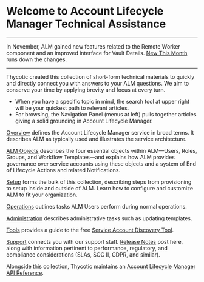 ﻿[title]: # (ALM Technicals Collection)
[tags]: # (Account Lifecycle Manager,ALM,Active Directory,)
[priority]: # (1)

# Welcome to Account Lifecycle Manager Technical Assistance

---

In November, ALM gained new features related to the Remote Worker component and an improved interface for Vault Details. [New This Month](support/new-this-month.md) runs down the changes.

---

Thycotic created this collection of short-form technical materials to quickly and directly connect you with answers to your ALM questions. We aim to conserve your time by applying brevity and focus at every turn.

* When you have a specific topic in mind, the search tool at upper right will be your quickest path to relevant articles.
* For browsing, the Navigation Panel (menus at left) pulls together articles giving a solid grounding in Account Lifecycle Manager.

[Overview](alm-overview/) defines the Account Lifecycle Manager service in broad terms. It describes ALM as typically used and illustrates the service architecture.

[ALM Objects](alm-objects/) describes the four essential objects within ALM—Users, Roles, Groups, and Workflow Templates—and explains how ALM provides governance over service accounts using these objects and a system of End of Lifecycle Actions and related Notifications.

[Setup](get-started/) forms the bulk of this collection, describing steps from provisioning to setup inside and outside of ALM. Learn how to configure and customize ALM to fit your organization.

[Operations](alm-operations/) outlines tasks ALM Users perform during normal operations.

[Administration](alm-admin/) describes administrative tasks such as updating templates.

[Tools](ref-items/) provides a guide to the free [Service Account Discovery Tool](ref-items/discovery-tool/).

[Support](support/) connects you with our support staff. [Release Notes](support/release-notes.md) post here, along with information pertinent to performance, regulatory, and compliance considerations (SLAs, SOC II, GDPR, and similar).

Alongside this collection, Thycotic maintains an [Account Lifecycle Manager API Reference](https://thycotic.accountlifecyclecloud.com/docs/api-reference).
